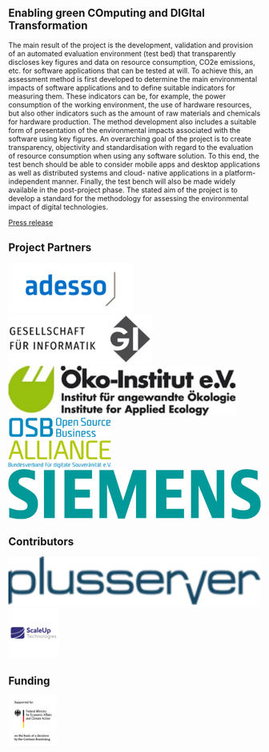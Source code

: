 ## Enabling green COmputing and DIGItal Transformation
The main result of the project is the development, validation and provision of an automated evaluation environment (test bed) that transparently discloses key figures and data on resource consumption, CO2e emissions, etc. for software applications that can be tested at will.
To achieve this, an assessment method is first developed to determine the main environmental impacts of software applications and to define suitable indicators for measuring them. These indicators can be, for example, the power consumption of the working environment, the use of hardware resources, but also other indicators such as the amount of raw materials and chemicals for hardware production. The method development also includes a suitable form of presentation of the environmental impacts associated with the software using key figures.
An overarching goal of the project is to create transparency, objectivity and standardisation with regard to the evaluation of resource consumption when using any software solution. To this end, the test bench should be able to consider mobile apps and desktop applications as well as distributed systems and cloud- native applications in a platform-independent manner. Finally, the test bench will also be made widely available in the post-project phase. The stated aim of the project is to develop a standard for the methodology for assessing the environmental impact of digital technologies.

[Press release](https://gi.de/aktuelles/projekte/eco-digit)

## Project Partners
[<img src="profile/logos/adesso.png" alt="adesso logo" style="height: 100px;"/>](https://www.adesso.de)
[<img src="profile/logos/gi.png" alt="gi logo" style="height: 100px;"/>](https://www.gi.de)
[<img src="profile/logos/oeko-institut.png" alt="oeko-institut logo" style="height: 100px;"/>](https://www.oeko.de)
[<img src="profile/logos/OSBA_Logo_RGB.jpg" alt="OSBA logo" style="height: 100px;"/>](https://www.osb-alliance.de)
[<img src="profile/logos/siemens_highres.png" alt="siemens logo" style="height: 100px;"/>](https://www.siemens.com)

## Contributors
[<img src="profile/logos/plusseerver.png" alt="plusserver logo" style="height: 100px;"/>](https://www.plusserver.com)
[<img src="profile/logos/Scaleuptech_highres.png" alt="Scaleuptech logo" style="height: 100px;"/>](https://www.scaleuptech.com)

## Funding
[<img src="profile/logos/BMWK_Fz_2017_Office_Farbe_en.png" alt="BMWK logo" style="height: 100px;"/>](https://www.bmwk.de)
